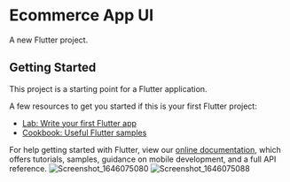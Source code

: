 # Ecommerce App UI

A new Flutter project.

## Getting Started

This project is a starting point for a Flutter application.

A few resources to get you started if this is your first Flutter project:

- [Lab: Write your first Flutter app](https://flutter.dev/docs/get-started/codelab)
- [Cookbook: Useful Flutter samples](https://flutter.dev/docs/cookbook)

For help getting started with Flutter, view our
[online documentation](https://flutter.dev/docs), which offers tutorials,
samples, guidance on mobile development, and a full API reference.
![Screenshot_1646075080](https://user-images.githubusercontent.com/59552845/156043114-8e844f87-e5b2-487a-92d0-98572b679113.png)
![Screenshot_1646075088](https://user-images.githubusercontent.com/59552845/156043128-2b0d99d9-0ee1-42b3-90eb-c5ce8b84f291.png)
